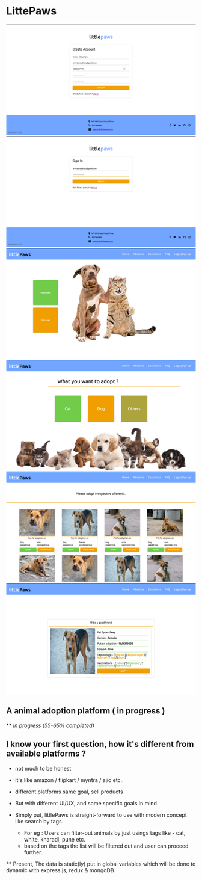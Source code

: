 # LittePaws 

![imageOne](./Images/1.png)
![imageTwo](./Images/2.png)
![imageThree](./Images/3.png)
![imageFour](./Images/4.png)
![imageFive](./Images/5.png)
![imageSix](./Images/6.png)


## A animal adoption platform ( in progress ) 
** _In progress (55-65% completed)_

## I know your first question, how it's different from available platforms ?
- not much to be honest 
- it's like amazon / flipkart / myntra / ajio etc..
- different platforms same goal, sell products
- But with different UI/UX, and some specific goals in mind.


- Simply put, littlePaws is  straight-forward to use with modern concept like search by tags.
  - For eg : Users can filter-out animals by just usings tags like - cat, white, kharadi, pune etc.
  - based on the tags the list will be filtered out and user can proceed further.
 
    
    
** Present, The data is static(ly) put in global variables which will be done to dynamic 
   with express.js, redux & mongoDB.
